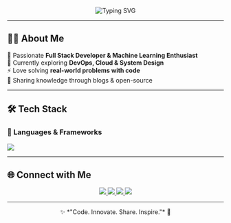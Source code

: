 

<!-- Typing Intro -->
<p align="center">
  <img src="https://readme-typing-svg.herokuapp.com?font=Fira+Code&weight=600&size=28&pause=1000&color=8A2BE2&center=true&vCenter=true&width=600&lines=Hey%2C+I'm+Arpan+Atha!;Full+Stack+Developer;ML+%7C+AI+Enthusiast;Open+Source+Contributor;Tech+Blogger+%26+Mentor" alt="Typing SVG" />
</p>


---

## 👨‍💻 About Me  

🚀 Passionate **Full Stack Developer & Machine Learning Enthusiast**  
🌱 Currently exploring **DevOps, Cloud & System Design**  
⚡ Love solving **real-world problems with code**  
📖 Sharing knowledge through blogs & open-source  

---

## 🛠 Tech Stack  

### 🚀 Languages & Frameworks
<p>
  <img src="https://skillicons.dev/icons?i=html,css,js,ts,python,java,cpp,react,nodejs,nextjs,tailwind,django,flask" />
</p>


---

## 🌐 Connect with Me  

<p align="center">
  <a href="https://www.linkedin.com/in/arpan-atha-620755369?utm_source=share&utm_campaign=share_via&utm_content=profile&utm_medium=android_app" target="_blank">
    <img src="https://img.shields.io/badge/LinkedIn-0A66C2?style=for-the-badge&logo=linkedin&logoColor=white"/>
  </a>
  <a href="https://x.com/ArpanAtha2005?t=mDXZn7u3dWFlhy2c3LN1gg&s=09" target="_blank">
    <img src="https://img.shields.io/badge/Twitter-1DA1F2?style=for-the-badge&logo=twitter&logoColor=white"/>
  </a>
  <a href="https://arpanatha05.github.io/portfolio/" target="_blank">
    <img src="https://img.shields.io/badge/Portfolio-8A2BE2?style=for-the-badge&logo=google-chrome&logoColor=white"/>
  </a>
  <a href="mailto:your.email@example.com">
    <img src="https://img.shields.io/badge/Email-D14836?style=for-the-badge&logo=gmail&logoColor=white"/>
  </a>
</p>



---

<p align="center">✨ *"Code. Innovate. Share. Inspire."* 🚀</p>
